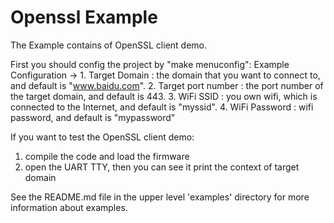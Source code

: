 # Openssl Example

The Example contains of OpenSSL client demo.

First you should config the project by "make menuconfig":
  Example Configuration ->
    1. Target Domain : the domain that you want to connect to, and default is "www.baidu.com".
    2. Target port number : the port number of the target domain, and default is 443.
    3. WiFi SSID : you own wifi, which is connected to the Internet, and default is "myssid".
    4. WiFi Password : wifi password, and default is "mypassword"

If you want to test the OpenSSL client demo:
  1. compile the code and load the firmware
  2. open the UART TTY, then you can see it print the context of target domain

See the README.md file in the upper level 'examples' directory for more information about examples.
